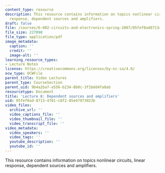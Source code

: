```yaml
---
content_type: resource
description: This resource contains information on topics nonlinear circuits, linear
  response, dependent sources and amplifiers.
draft: false
file: /courses/6-002-circuits-and-electronics-spring-2007/05fef0ad87134781c8f285e47973023b_6002_l8.pdf
file_size: 227098
file_type: application/pdf
image_metadata:
  caption: ''
  credit: ''
  image-alt: ''
learning_resource_types:
- Lecture Notes
license: https://creativecommons.org/licenses/by-nc-sa/4.0/
ocw_type: OCWFile
parent_title: Video Lectures
parent_type: CourseSection
parent_uid: 9b4a2ba7-a556-b234-8b0c-3f1bdd4fa8ab
resourcetype: Document
title: 'Lecture 8: Dependent sources and amplifiers'
uid: 05fef0ad-8713-4781-c8f2-85e47973023b
video_files:
  archive_url: ''
  video_captions_file: ''
  video_thumbnail_file: ''
  video_transcript_file: ''
video_metadata:
  video_speakers: ''
  video_tags: ''
  youtube_description: ''
  youtube_id: ''
---
```

This resource contains information on topics nonlinear circuits, linear response, dependent sources and amplifiers.